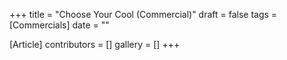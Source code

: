 +++
title = "Choose Your Cool (Commercial)"
draft = false
tags = [Commercials]
date = ""

[Article]
contributors = []
gallery = []
+++